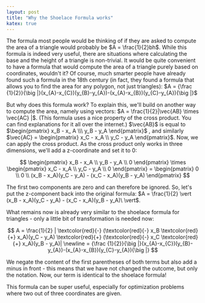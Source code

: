 ```yaml
---
layout: post
title: "Why the Shoelace Formula works"
katex: true
---
```


The formula most people would be thinking of if they are asked to compute the area of a triangle would probably be $A = \frac{1}{2}bh$.
While this formula is indeed very useful, there are situations where calculating the base and the height of a triangle is non-trivial. It would be quite convenient to have a formula that would compute the area of a triangle purely based on coordinates, wouldn't it? 
Of course, much smarter people have already found such a formula in the 18th century (in fact, they found a formula that allows you to find the area for any polygon, not just triangles): $A = {\frac {1}{2}}{\big |}(x_{A}-x_{C})(y_{B}-y_{A})-(x_{A}-x_{B})(y_{C}-y_{A}){\big |}$

But why does this formula work? To explain this, we'll build on another way to compute the area, namely using vectors: 
$A = \frac{1}{2}|\vec{AB} \times \vec{AC} |$. 
(This formula uses a nice property of the cross product. You can find explanations for it all over the internet.) 
$\vec{AB}$ is equal to 
$\begin{pmatrix} x_B - x_ A \\\ y_B - y_A \end{pmatrix}$
, and similarly $\vec{AC} = \begin{pmatrix} x_C - x_A \\ y_C - y_A \end{pmatrix}$. 
Now, we can apply the cross product. As the cross product only works in three dimensions, we'll add a z-coordinate and set it to 0: 

$$ \begin{pmatrix} x_B - x_A \\ y_B - y_A \\ 0 \end{pmatrix} \times \begin{pmatrix} x_C - x_A \\ y_C - y_A \\ 0 \end{pmatrix} = \begin{pmatrix} 0 \\ 0 \\ (x_B - x_A)(y_C - y_A) - (x_C - x_A)(y_B - y_A) \end{pmatrix} $$

The first two components are zero and can therefore be ignored. So, let's put the z-component back into the original formula: $A = \frac{1}{2} \vert (x_B - x_A)(y_C - y_A) - (x_C - x_A)(y_B - y_A)\ \vert$.

What remains now is already very similar to the shoelace formula for triangles - only a little bit of transformation is needed now:

$$ A = \frac{1}{2} | \textcolor{red}{-} (\textcolor{red}{-} x_B \textcolor{red}{+}  x_A)(y_C - y_A) \textcolor{red}{+} (\textcolor{red}{-} x_C \textcolor{red}{+}  x_A)(y_B - y_A)| \newline = {\frac {1}{2}}{\big |}(x_{A}-x_{C})(y_{B}-y_{A})-(x_{A}-x_{B})(y_{C}-y_{A}){\big |} $$

We negate the content of the first parentheses of both terms but also add a minus in front - this means that we have not changed the outcome, but only the notation. Now, our term is identical to the shoelace formula!

This formula can be super useful, especially for optimization problems where two out of three coordinates are given.